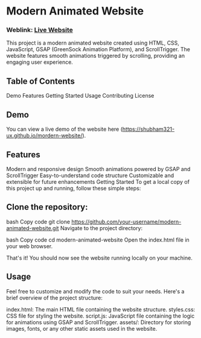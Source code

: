 # Modern Animated Website

### Weblink: [Live Website](https://shubham321-ux.github.io/mordern-website/)

This project is a modern animated website created using HTML, CSS, JavaScript, GSAP (GreenSock Animation Platform), and ScrollTrigger. The website features smooth animations triggered by scrolling, providing an engaging user experience.

## Table of Contents
Demo
Features
Getting Started
Usage
Contributing
License
## Demo
You can view a live demo of the website here (https://shubham321-ux.github.io/mordern-website/).

## Features
Modern and responsive design
Smooth animations powered by GSAP and ScrollTrigger
Easy-to-understand code structure
Customizable and extensible for future enhancements
Getting Started
To get a local copy of this project up and running, follow these simple steps:

## Clone the repository:

bash
Copy code
git clone https://github.com/your-username/modern-animated-website.git
Navigate to the project directory:

bash
Copy code
cd modern-animated-website
Open the index.html file in your web browser.

That's it! You should now see the website running locally on your machine.

## Usage
Feel free to customize and modify the code to suit your needs. Here's a brief overview of the project structure:

index.html: The main HTML file containing the website structure.
styles.css: CSS file for styling the website.
script.js: JavaScript file containing the logic for animations using GSAP and ScrollTrigger.
assets/: Directory for storing images, fonts, or any other static assets used in the website.
